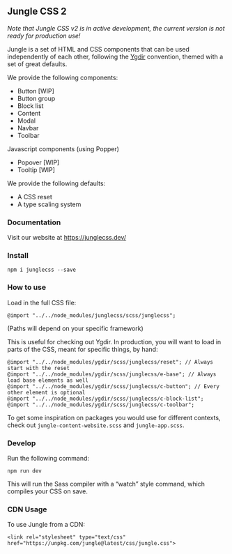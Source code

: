 ## Jungle CSS 2

_Note that Jungle CSS v2 is in active development, the current version is not ready for production use!_

Jungle is a set of HTML and CSS components that can be used independently of each other, following the <a href="https://ygdir.dev">Ygdir</a> convention, themed with a set of great defaults.

We provide the following components:

* Button [WIP]
* Button group
* Block list
* Content
* Modal
* Navbar
* Toolbar

Javascript components (using Popper)

* Popover [WIP]
* Tooltip [WIP]

We provide the following defaults:

* A CSS reset
* A type scaling system

### Documentation

Visit our website at https://junglecss.dev/

### Install

    npm i junglecss --save

### How to use

Load in the full CSS file:

    @import "../../node_modules/junglecss/scss/junglecss";

(Paths will depend on your specific framework)

This is useful for checking out Ygdir. In production, you will want to load in parts of the CSS, meant for specific things, by hand:

    @import "../../node_modules/ygdir/scss/junglecss/reset"; // Always start with the reset
    @import "../../node_modules/ygdir/scss/junglecss/e-base"; // Always load base elements as well
    @import "../../node_modules/ygdir/scss/junglecss/c-button"; // Every other element is optional
    @import "../../node_modules/ygdir/scss/junglecss/c-block-list";
    @import "../../node_modules/ygdir/scss/junglecss/c-toolbar";

To get some inspiration on packages you would use for different contexts, check out `jungle-content-website.scss` and `jungle-app.scss`.

### Develop

Run the following command:

    npm run dev

This will run the Sass compiler with a “watch” style command, which compiles your CSS on save.

### CDN Usage

To use Jungle from a CDN:

    <link rel="stylesheet" type="text/css" href="https://unpkg.com/jungle@latest/css/jungle.css">

